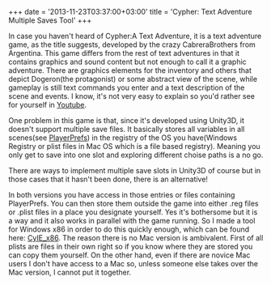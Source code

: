 +++
date = '2013-11-23T03:37:00+03:00'
title = 'Cypher: Text Adventure Multiple Saves Tool'
+++

In case you haven't heard of Cypher:A Text Adventure, it is a text adventure game, as the title suggests, developed by the crazy CabreraBrothers from Argentina. This game differs from the rest of text adventures in that it contains graphics and sound content but not enough to call it a graphic adventure. There are graphics elements for the inventory and others that depict Dogeron(the protagonist) or some abstract view of the scene, while gameplay is still text commands you enter and a text description of the scene and events. I know, it's not very easy to explain so you'd rather see for yourself in [Youtube](http://www.youtube.com/watch?v=7MPMnmEnz1g).

One problem in this game is that, since it's developed using Unity3D, it doesn't support multiple save files. It basically stores all variables in all scenes(see [PlayerPrefs](http://docs.unity3d.com/Documentation/ScriptReference/PlayerPrefs.html)) in the registry of the OS you have(Windows Registry or plist files in Mac OS which is a file based registry). Meaning you only get to save into one slot and exploring different choise paths is a no go.

There are ways to implement multiple save slots in Unity3D of course but in those cases that it hasn't been done, there is an alternative!

In both versions you have access in those entries or files containing PlayerPrefs. You can then store them outside the game into either .reg files or .plist files in a place you designate yourself. Yes it's bothersome but it is a way and it also works in parallel with the game running. So I made a tool for Windows x86 in order to do this quickly enough, which can be found here: [CyIE_x86](https://drive.google.com/file/d/0B1GIJ_Q90WIHM2FhMDFqLWh6LVU/view?usp=sharing&resourcekey=0-qVpdPAttG86DnsId9c3Rug). The reason there is no Mac version is ambivalent. First of all plists are files in their own right so if you know where they are stored you can copy them yourself. On the other hand, even if there are novice Mac users I don't have access to a Mac so, unless someone else takes over the Mac version, I cannot put it together.
